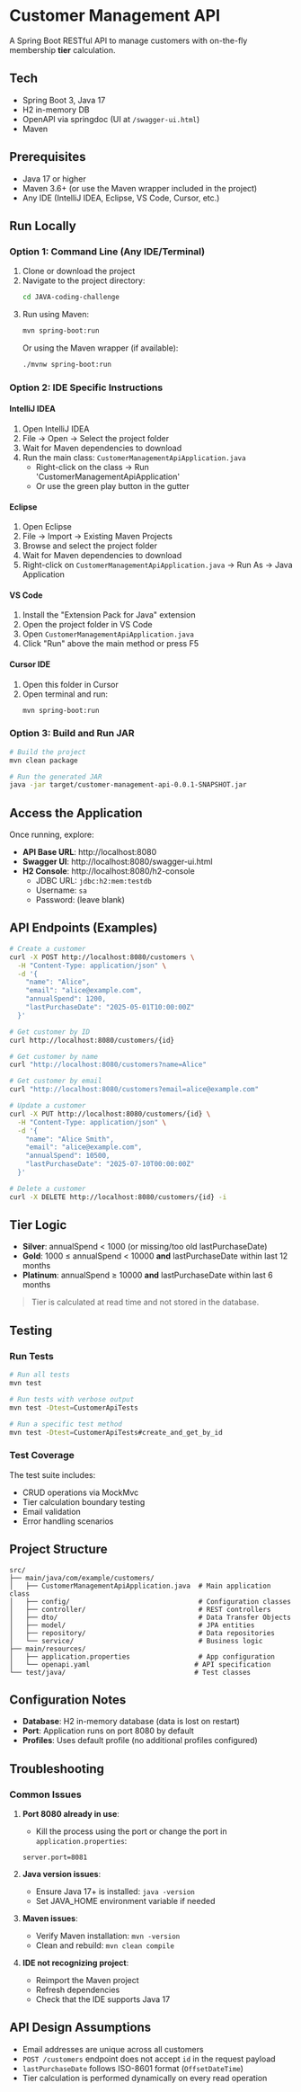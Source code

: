 # Customer Management API

A Spring Boot RESTful API to manage customers with on-the-fly membership **tier** calculation.

## Tech
- Spring Boot 3, Java 17
- H2 in-memory DB
- OpenAPI via springdoc (UI at `/swagger-ui.html`)
- Maven

## Prerequisites
- Java 17 or higher
- Maven 3.6+ (or use the Maven wrapper included in the project)
- Any IDE (IntelliJ IDEA, Eclipse, VS Code, Cursor, etc.)

## Run Locally

### Option 1: Command Line (Any IDE/Terminal)
1. Clone or download the project
2. Navigate to the project directory:
   ```bash
   cd JAVA-coding-challenge
   ```
3. Run using Maven:
   ```bash
   mvn spring-boot:run
   ```
   Or using the Maven wrapper (if available):
   ```bash
   ./mvnw spring-boot:run
   ```

### Option 2: IDE Specific Instructions

#### IntelliJ IDEA
1. Open IntelliJ IDEA
2. File → Open → Select the project folder
3. Wait for Maven dependencies to download
4. Run the main class: `CustomerManagementApiApplication.java`
   - Right-click on the class → Run 'CustomerManagementApiApplication'
   - Or use the green play button in the gutter

#### Eclipse
1. Open Eclipse
2. File → Import → Existing Maven Projects
3. Browse and select the project folder
4. Wait for Maven dependencies to download
5. Right-click on `CustomerManagementApiApplication.java` → Run As → Java Application

#### VS Code
1. Install the "Extension Pack for Java" extension
2. Open the project folder in VS Code
3. Open `CustomerManagementApiApplication.java`
4. Click "Run" above the main method or press F5

#### Cursor IDE
1. Open this folder in Cursor
2. Open terminal and run:
   ```bash
   mvn spring-boot:run
   ```

### Option 3: Build and Run JAR
```bash
# Build the project
mvn clean package

# Run the generated JAR
java -jar target/customer-management-api-0.0.1-SNAPSHOT.jar
```

## Access the Application
Once running, explore:
- **API Base URL**: http://localhost:8080
- **Swagger UI**: http://localhost:8080/swagger-ui.html
- **H2 Console**: http://localhost:8080/h2-console 
  - JDBC URL: `jdbc:h2:mem:testdb`
  - Username: `sa`
  - Password: (leave blank)

## API Endpoints (Examples)
```bash
# Create a customer
curl -X POST http://localhost:8080/customers \
  -H "Content-Type: application/json" \
  -d '{
    "name": "Alice",
    "email": "alice@example.com",
    "annualSpend": 1200,
    "lastPurchaseDate": "2025-05-01T10:00:00Z"
  }'

# Get customer by ID
curl http://localhost:8080/customers/{id}

# Get customer by name
curl "http://localhost:8080/customers?name=Alice"

# Get customer by email
curl "http://localhost:8080/customers?email=alice@example.com"

# Update a customer
curl -X PUT http://localhost:8080/customers/{id} \
  -H "Content-Type: application/json" \
  -d '{
    "name": "Alice Smith",
    "email": "alice@example.com",
    "annualSpend": 10500,
    "lastPurchaseDate": "2025-07-10T00:00:00Z"
  }'

# Delete a customer
curl -X DELETE http://localhost:8080/customers/{id} -i
```

## Tier Logic
- **Silver**: annualSpend < 1000 (or missing/too old lastPurchaseDate)
- **Gold**: 1000 ≤ annualSpend < 10000 **and** lastPurchaseDate within last 12 months
- **Platinum**: annualSpend ≥ 10000 **and** lastPurchaseDate within last 6 months

> Tier is calculated at read time and not stored in the database.

## Testing

### Run Tests
```bash
# Run all tests
mvn test

# Run tests with verbose output
mvn test -Dtest=CustomerApiTests

# Run a specific test method
mvn test -Dtest=CustomerApiTests#create_and_get_by_id
```

### Test Coverage
The test suite includes:
- CRUD operations via MockMvc
- Tier calculation boundary testing
- Email validation
- Error handling scenarios

## Project Structure
```
src/
├── main/java/com/example/customers/
│   ├── CustomerManagementApiApplication.java  # Main application class
│   ├── config/                                # Configuration classes
│   ├── controller/                            # REST controllers
│   ├── dto/                                   # Data Transfer Objects
│   ├── model/                                 # JPA entities
│   ├── repository/                            # Data repositories
│   └── service/                               # Business logic
├── main/resources/
│   ├── application.properties                 # App configuration
│   └── openapi.yaml                          # API specification
└── test/java/                                # Test classes
```

## Configuration Notes
- **Database**: H2 in-memory database (data is lost on restart)
- **Port**: Application runs on port 8080 by default
- **Profiles**: Uses default profile (no additional profiles configured)

## Troubleshooting

### Common Issues
1. **Port 8080 already in use**: 
   - Kill the process using the port or change the port in `application.properties`:
   ```properties
   server.port=8081
   ```

2. **Java version issues**:
   - Ensure Java 17+ is installed: `java -version`
   - Set JAVA_HOME environment variable if needed

3. **Maven issues**:
   - Verify Maven installation: `mvn -version`
   - Clean and rebuild: `mvn clean compile`

4. **IDE not recognizing project**:
   - Reimport the Maven project
   - Refresh dependencies
   - Check that the IDE supports Java 17

## API Design Assumptions
- Email addresses are unique across all customers
- `POST /customers` endpoint does not accept `id` in the request payload
- `lastPurchaseDate` follows ISO-8601 format (`OffsetDateTime`)
- Tier calculation is performed dynamically on every read operation
